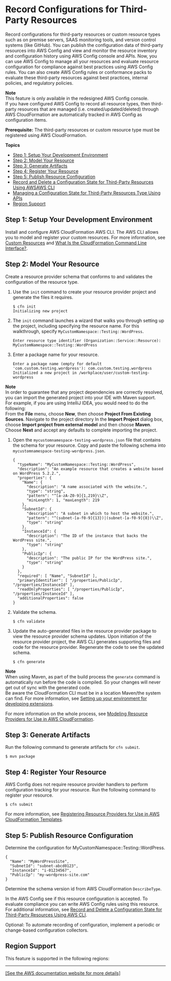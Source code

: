 # Record Configurations for Third\-Party Resources<a name="customresources"></a>

Record configurations for third\-party resources or custom resource types such as on premise servers, SAAS monitoring tools, and version control systems \(like GitHub\)\. You can publish the configuration data of third\-party resources into AWS Config and view and monitor the resource inventory and configuration history using AWS Config console and APIs\. Now, you can use AWS Config to manage all your resources and evaluate resource configuration for compliance against best practices using AWS Config rules\. You can also create AWS Config rules or conformance packs to evaluate these third\-party resources against best practices, internal policies, and regulatory policies\. 

**Note**  
This feature is only available in the redesigned AWS Config console\.  
If you have configured AWS Config to record all resource types, then third\-party resources that are managed \(i\.e\. created/updated/deleted\) through AWS CloudFormation are automatically tracked in AWS Config as configuration items\.

**Prerequisite:** The third\-party resources or custom resource type must be registered using AWS CloudFormation\. 

**Topics**
+ [Step 1: Setup Your Development Environment](#customresources-setupdevenvironment)
+ [Step 2: Model Your Resource](#customresources-modelresource)
+ [Step 3: Generate Artifacts](#generateartifactsforcfnsubmit)
+ [Step 4: Register Your Resource](#customresources-registerresource)
+ [Step 5: Publish Resource Configuration](#customresources-publishresourceconfiguration)
+ [Record and Delete a Configuration State for Third\-Party Resources Using AWSAWS CLI](customresources-cli.md)
+ [Managing a Configuration State for Third\-Party Resources Type Using APIs](customresources-api.md)
+ [Region Support](#custom-resources-regions)

## Step 1: Setup Your Development Environment<a name="customresources-setupdevenvironment"></a>

Install and configure AWS CloudFormation AWS CLI\. The AWS CLI allows you to model and register your custom resources\. For more information, see [Custom Resources](https://docs.aws.amazon.com/AWSCloudFormation/latest/UserGuide/template-custom-resources.html) and [What Is the CloudFormation Command Line Interface?](https://docs.aws.amazon.com/cloudformation-cli/latest/userguide/what-is-cloudformation-cli.html)\.

## Step 2: Model Your Resource<a name="customresources-modelresource"></a>

Create a resource provider schema that conforms to and validates the configuration of the resource type\.

1. Use the `init` command to create your resource provider project and generate the files it requires\.

   ```
   $ cfn init
   Initializing new project
   ```

1. The `init` command launches a wizard that walks you through setting up the project, including specifying the resource name\. For this walkthrough, specify `MyCustomNamespace::Testing::WordPress`\.

   ```
   Enter resource type identifier (Organization::Service::Resource): MyCustomNamespace::Testing::WordPress
   ```

1. Enter a package name for your resource\.

   ```
   Enter a package name (empty for default 'com.custom.testing.wordpress'): com.custom.testing.wordpress 
   Initialized a new project in /workplace/user/custom-testing-wordpress
   ```
**Note**  
In order to guarantee that any project dependencies are correctly resolved, you can import the generated project into your IDE with Maven support\.  
For example, if you are using IntelliJ IDEA, you would need to do the following:  
From the **File** menu, choose **New**, then choose **Project From Existing Sources**\.
Navigate to the project directory
In the **Import Project** dialog box, choose **Import project from external model** and then choose **Maven**\.
Choose **Next** and accept any defaults to complete importing the project\.

1. Open the `mycustomnamespace-testing-wordpress.json` file that contains the schema for your resource\. Copy and paste the following schema into `mycustomnamespace-testing-wordpress.json`\.

   ```
   {
     "typeName": "MyCustomNamespace::Testing::WordPress",
     "description": "An example resource that creates a website based on WordPress 5.2.2.",
     "properties": {
       "Name": {
         "description": "A name associated with the website.",
         "type": "string",
         "pattern": "^[a-zA-Z0-9]{1,219}\\Z",
         "minLength": 1, "maxLength": 219
       },
       "SubnetId": {
         "description": "A subnet in which to host the website.",
         "pattern": "^(subnet-[a-f0-9]{13})|(subnet-[a-f0-9]{8})\\Z",
         "type": "string"
       },
       "InstanceId": {
         "description": "The ID of the instance that backs the WordPress site.",
         "type": "string"
       },
       "PublicIp": {
         "description": "The public IP for the WordPress site.",
         "type": "string"
       }
     },
     "required": [ "Name", "SubnetId" ],
     "primaryIdentifier": [ "/properties/PublicIp", "/properties/InstanceId" ],
     "readOnlyProperties": [ "/properties/PublicIp", "/properties/InstanceId" ],
     "additionalProperties": false
   }
   ```

1. Validate the schema\.

   ```
   $ cfn validate
   ```

1. Update the auto\-generated files in the resource provider package to view the resource provider schema updates\. Upon initiation of the resource provider project, the AWS CLI generates supporting files and code for the resource provider\. Regenerate the code to see the updated schema\.

   ```
   $ cfn generate
   ```
**Note**  
When using Maven, as part of the build process the `generate` command is automatically run before the code is compiled\. So your changes will never get out of sync with the generated code\.  
Be aware the CloudFormation CLI must be in a location Maven/the system can find\. For more information, see [Setting up your environment for developing extensions](https://docs.aws.amazon.com/cloudformation-cli/latest/userguide/what-is-cloudformation-cli.html#resource-type-setup)\.

For more information on the whole process, see [Modeling Resource Providers for Use in AWS CloudFormation](https://docs.aws.amazon.com/cloudformation-cli/latest/userguide/resource-type-model.html)\.

## Step 3: Generate Artifacts<a name="generateartifactsforcfnsubmit"></a>

Run the following command to generate artifacts for `cfn submit`\.

```
$ mvn package
```

## Step 4: Register Your Resource<a name="customresources-registerresource"></a>

AWS Config does not require resource provider handlers to perform configuration tracking for your resource\. Run the following command to register your resource\.

```
$ cfn submit
```

For more information, see [Registering Resource Providers for Use in AWS CloudFormation Templates](https://docs.aws.amazon.com/cloudformation-cli/latest/userguide/resource-type-register.html)\.

## Step 5: Publish Resource Configuration<a name="customresources-publishresourceconfiguration"></a>

Determine the configuration for MyCustomNamespace::Testing::WordPress\.

```
{
  "Name": "MyWordPressSite",
  "SubnetId": "subnet-abcd0123",
  "InstanceId": "i-01234567",
  "PublicIp": "my-wordpress-site.com"
}
```

Determine the schema version id from AWS CloudFormation `DescribeType`\. 

In the AWS Config see if this resource configuration is accepted\. To evaluate compliance you can write AWS Config rules using this resource\. For additional information, see [Record and Delete a Configuration State for Third\-Party Resources Using AWS CLI](https://docs.aws.amazon.com/config/latest/developerguide/customresources-cli.html)\. 

Optional: To automate recording of configuration, implement a periodic or change\-based configuration collectors\.

## Region Support<a name="custom-resources-regions"></a>

This feature is supported in the following regions:


****  
[\[See the AWS documentation website for more details\]](http://docs.aws.amazon.com/config/latest/developerguide/customresources.html)
